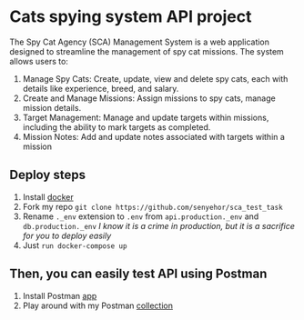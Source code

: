 # Cats spying system API project

The Spy Cat Agency (SCA) Management System is a web application designed to streamline the management of spy cat
missions. The system allows users to:

1. Manage Spy Cats: Create, update, view and delete spy cats, each with details like experience, breed, and salary.
2. Create and Manage Missions: Assign missions to spy cats, manage mission details.
3. Target Management: Manage and update targets within missions, including the ability to mark targets as completed.
4. Mission Notes: Add and update notes associated with targets within a mission

## Deploy steps

1. Install [docker](https://docs.docker.com/engine/install/)
2. Fork my repo `git clone https://github.com/senyehor/sca_test_task`
3. Rename `._env` extension to `.env` from `api.production._env` and `db.production._env` *I know it is a crime in production, but it is a sacrifice for you to deploy easily*
4. Just `run docker-compose up`

## Then, you can easily test API using Postman

1. Install Postman [app](https://www.postman.com/downloads/)
2. Play around with my
   Postman [collection](https://elements.getpostman.com/redirect?entityId=39883568-d53d288e-6479-4ea2-9003-aece731f0dd5&entityType=collection)